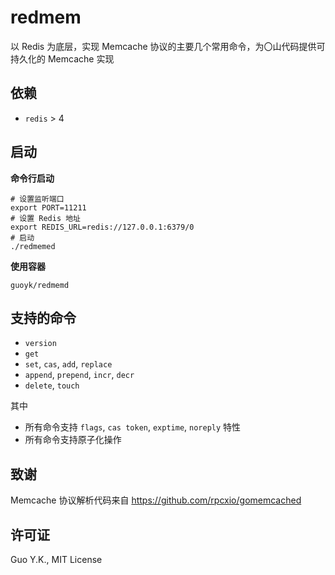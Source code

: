 # redmem

以 Redis 为底层，实现 Memcache 协议的主要几个常用命令，为〇山代码提供可持久化的 Memcache 实现

## 依赖

* `redis` > 4

## 启动

**命令行启动**

```shell
# 设置监听端口
export PORT=11211
# 设置 Redis 地址
export REDIS_URL=redis://127.0.0.1:6379/0
# 启动
./redmemed
```

**使用容器**

`guoyk/redmemd`

## 支持的命令

* `version`
* `get`
* `set`, `cas`, `add`, `replace`
* `append`, `prepend`, `incr`, `decr`
* `delete`, `touch`

其中

* 所有命令支持 `flags`, `cas token`, `exptime`, `noreply` 特性
* 所有命令支持原子化操作

## 致谢

Memcache 协议解析代码来自 https://github.com/rpcxio/gomemcached

## 许可证

Guo Y.K., MIT License
